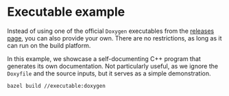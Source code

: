 # Executable example

Instead of using one of the official `Doxygen` executables from the [releases page](https://github.com/doxygen/doxygen/releases), you can also provide your own.
There are no restrictions, as long as it can run on the build platform.

In this example, we showcase a self-documenting C++ program that generates its own documentation.
Not particularly useful, as we ignore the `Doxyfile` and the source inputs, but it serves as a simple demonstration.

```bash
bazel build //executable:doxygen
```

